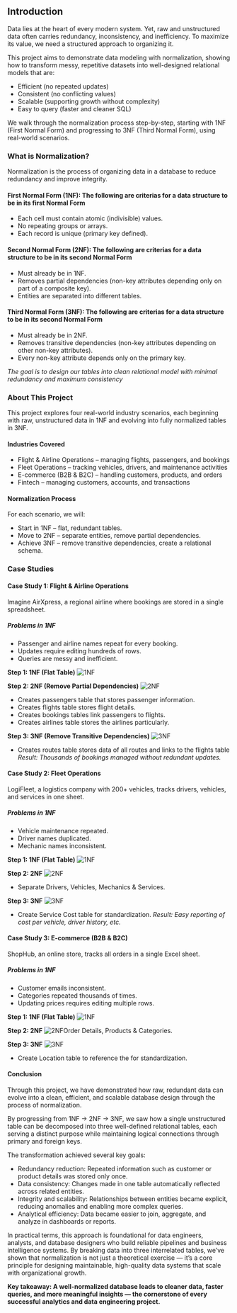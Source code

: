 ## Introduction
Data lies at the heart of every modern system. Yet, raw and unstructured data often carries redundancy, inconsistency, and inefficiency. To maximize its value, we need a structured approach to organizing it.

This project aims to demonstrate data modeling with normalization, showing how to transform messy, repetitive datasets into well-designed relational models that are:

- Efficient (no repeated updates)
- Consistent (no conflicting values)
- Scalable (supporting growth without complexity)
- Easy to query (faster and cleaner SQL)

We walk through the normalization process step-by-step, starting with 1NF (First Normal Form) and progressing to 3NF (Third Normal Form), using real-world scenarios.

### What is Normalization?

Normalization is the process of organizing data in a database to reduce redundancy and improve integrity.

#### First Normal Form (1NF): The following are criterias for a data structure to be in its first Normal Form

- Each cell must contain atomic (indivisible) values.
- No repeating groups or arrays.
- Each record is unique (primary key defined).

#### Second Normal Form (2NF): The following are criterias for a data structure to be in its second Normal Form
- Must already be in 1NF.
- Removes partial dependencies (non-key attributes depending only on part of a composite key).
- Entities are separated into different tables.

#### Third Normal Form (3NF): The following are criterias for a data structure to be in its second Normal Form
- Must already be in 2NF.
- Removes transitive dependencies (non-key attributes depending on other non-key attributes).
- Every non-key attribute depends only on the primary key.

*The goal is to design our tables into clean relational model with minimal redundancy and maximum consistency*

### About This Project

This project explores four real-world industry scenarios, each beginning with raw, unstructured data in 1NF and evolving into fully normalized tables in 3NF.

#### Industries Covered
- Flight & Airline Operations – managing flights, passengers, and bookings
- Fleet Operations – tracking vehicles, drivers, and maintenance activities
- E-commerce (B2B & B2C) – handling customers, products, and orders
- Fintech – managing customers, accounts, and transactions

#### Normalization Process
For each scenario, we will:
- Start in 1NF – flat, redundant tables.
- Move to 2NF – separate entities, remove partial dependencies.
- Achieve 3NF – remove transitive dependencies, create a relational schema.

### Case Studies
#### Case Study 1: Flight & Airline Operations
Imagine AirXpress, a regional airline where bookings are stored in a single spreadsheet.

##### Problems in 1NF
- Passenger and airline names repeat for every booking.
- Updates require editing hundreds of rows.
- Queries are messy and inefficient.

**Step 1:  1NF (Flat Table)**
![1NF](flight_1NF.svg)


**Step 2: 2NF (Remove Partial Dependencies)**
![2NF](flight_2NF.svg)
- Creates passengers table that stores passenger information.
- Creates flights table stores flight details.
- Creates bookings tables link passengers to flights.
- Creates airlines table stores the airlines particularly.
  

**Step 3: 3NF (Remove Transitive Dependencies)**
![3NF](flight_3NF.svg)
- Creates routes table stores data of all routes and links to the flights table
*Result: Thousands of bookings managed without redundant updates.*


#### Case Study 2: Fleet Operations
LogiFleet, a logistics company with 200+ vehicles, tracks drivers, vehicles, and services in one sheet.

##### Problems in 1NF
- Vehicle maintenance repeated.
- Driver names duplicated.
- Mechanic names inconsistent.

**Step 1: 1NF (Flat Table)**
![1NF](maintenance_1NF.svg)


**Step 2: 2NF**
![2NF](maintenance_2NF.svg)
- Separate Drivers, Vehicles, Mechanics & Services.
  

**Step 3: 3NF**
![3NF](maintenance_3NF.svg)
- Create Service Cost table for standardization.
  *Result: Easy reporting of cost per vehicle, driver history, etc.*

  

#### Case Study 3: E-commerce (B2B & B2C)
ShopHub, an online store, tracks all orders in a single Excel sheet.

##### Problems in 1NF
- Customer emails inconsistent.
- Categories repeated thousands of times.
- Updating prices requires editing multiple rows.

**Step 1: 1NF (Flat Table)**
![1NF](ecommerce_1NF.svg)


**Step 2: 2NF**
![2NF](ecommerce_2NF.svg)Order Details, Products & Categories.


**Step 3: 3NF**
![3NF](e-commerce_3NF.png)
- Create Location table to reference the  for standardization.


#### Conclusion
Through this project, we have demonstrated how raw, redundant data can evolve into a clean, efficient, and scalable database design through the process of normalization.

By progressing from 1NF → 2NF → 3NF, we saw how a single unstructured table can be decomposed into three well-defined relational tables, each serving a distinct purpose while maintaining logical connections through primary and foreign keys.

The transformation achieved several key goals:

- Redundancy reduction: Repeated information such as customer or product details was stored only once.
- Data consistency: Changes made in one table automatically reflected across related entities.
- Integrity and scalability: Relationships between entities became explicit, reducing anomalies and enabling more complex queries.
- Analytical efficiency: Data became easier to join, aggregate, and analyze in dashboards or reports.

In practical terms, this approach is foundational for data engineers, analysts, and database designers who build reliable pipelines and business intelligence systems.
By breaking data into three interrelated tables, we’ve shown that normalization is not just a theoretical exercise — it’s a core principle for designing maintainable, high-quality data systems that scale with organizational growth.

**Key takeaway: A well-normalized database leads to cleaner data, faster queries, and more meaningful insights — the cornerstone of every successful analytics and data engineering project.**
